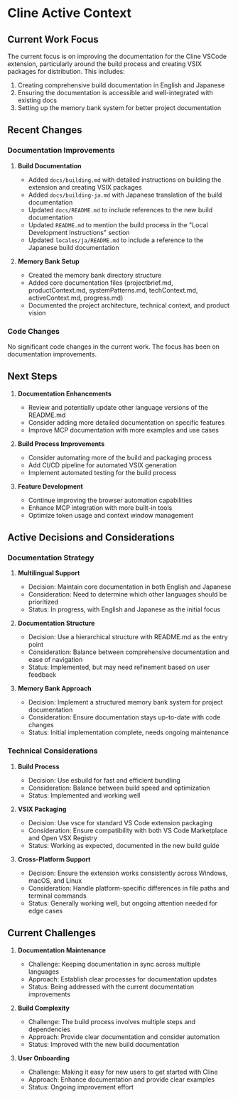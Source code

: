# Cline Active Context

## Current Work Focus

The current focus is on improving the documentation for the Cline VSCode extension, particularly around the build process and creating VSIX packages for distribution. This includes:

1. Creating comprehensive build documentation in English and Japanese
2. Ensuring the documentation is accessible and well-integrated with existing docs
3. Setting up the memory bank system for better project documentation

## Recent Changes

### Documentation Improvements

1. **Build Documentation**
   - Added `docs/building.md` with detailed instructions on building the extension and creating VSIX packages
   - Added `docs/building-ja.md` with Japanese translation of the build documentation
   - Updated `docs/README.md` to include references to the new build documentation
   - Updated `README.md` to mention the build process in the "Local Development Instructions" section
   - Updated `locales/ja/README.md` to include a reference to the Japanese build documentation

2. **Memory Bank Setup**
   - Created the memory bank directory structure
   - Added core documentation files (projectbrief.md, productContext.md, systemPatterns.md, techContext.md, activeContext.md, progress.md)
   - Documented the project architecture, technical context, and product vision

### Code Changes

No significant code changes in the current work. The focus has been on documentation improvements.

## Next Steps

1. **Documentation Enhancements**
   - Review and potentially update other language versions of the README.md
   - Consider adding more detailed documentation on specific features
   - Improve MCP documentation with more examples and use cases

2. **Build Process Improvements**
   - Consider automating more of the build and packaging process
   - Add CI/CD pipeline for automated VSIX generation
   - Implement automated testing for the build process

3. **Feature Development**
   - Continue improving the browser automation capabilities
   - Enhance MCP integration with more built-in tools
   - Optimize token usage and context window management

## Active Decisions and Considerations

### Documentation Strategy

1. **Multilingual Support**
   - Decision: Maintain core documentation in both English and Japanese
   - Consideration: Need to determine which other languages should be prioritized
   - Status: In progress, with English and Japanese as the initial focus

2. **Documentation Structure**
   - Decision: Use a hierarchical structure with README.md as the entry point
   - Consideration: Balance between comprehensive documentation and ease of navigation
   - Status: Implemented, but may need refinement based on user feedback

3. **Memory Bank Approach**
   - Decision: Implement a structured memory bank system for project documentation
   - Consideration: Ensure documentation stays up-to-date with code changes
   - Status: Initial implementation complete, needs ongoing maintenance

### Technical Considerations

1. **Build Process**
   - Decision: Use esbuild for fast and efficient bundling
   - Consideration: Balance between build speed and optimization
   - Status: Implemented and working well

2. **VSIX Packaging**
   - Decision: Use vsce for standard VS Code extension packaging
   - Consideration: Ensure compatibility with both VS Code Marketplace and Open VSX Registry
   - Status: Working as expected, documented in the new build guide

3. **Cross-Platform Support**
   - Decision: Ensure the extension works consistently across Windows, macOS, and Linux
   - Consideration: Handle platform-specific differences in file paths and terminal commands
   - Status: Generally working well, but ongoing attention needed for edge cases

## Current Challenges

1. **Documentation Maintenance**
   - Challenge: Keeping documentation in sync across multiple languages
   - Approach: Establish clear processes for documentation updates
   - Status: Being addressed with the current documentation improvements

2. **Build Complexity**
   - Challenge: The build process involves multiple steps and dependencies
   - Approach: Provide clear documentation and consider automation
   - Status: Improved with the new build documentation

3. **User Onboarding**
   - Challenge: Making it easy for new users to get started with Cline
   - Approach: Enhance documentation and provide clear examples
   - Status: Ongoing improvement effort
